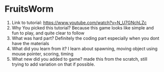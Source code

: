 # FruitsWorm
1. Link to tutorial: https://www.youtube.com/watch?v=N_U7GNchLZc
2. Why You picked this tutorial?
   Because this game looks like simple and fun to play, and quite clear to follow
3. What was hard part?
   Definitely the coding part especially when you dont have the materials
4. What did you learn from it?
   I learn about spawning, moving object using mouse pointer, scoring, timing
5. What new did you added to game?
   made this from the scratch, still trying to add variation on that if possible.